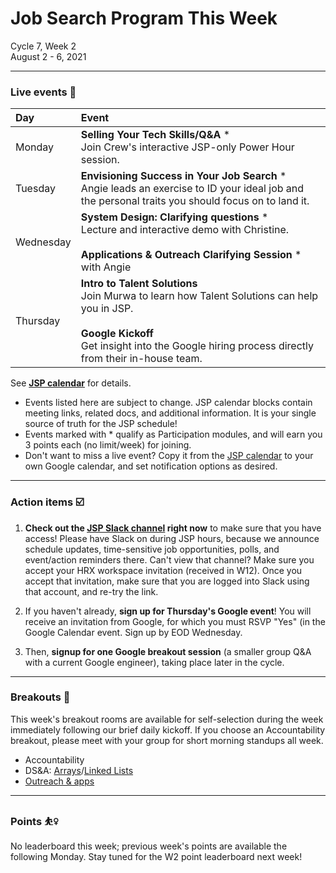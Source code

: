# Job Search Program This Week

Cycle 7, Week 2 <br />
August 2 - 6, 2021

---

### Live events 📆

|Day|Event|
|:--|:--|
| Monday |**Selling Your Tech Skills/Q&A** * <br /> Join Crew's interactive JSP-only Power Hour session. |
| Tuesday| **Envisioning Success in Your Job Search** * <br /> Angie leads an exercise to ID your ideal job and the personal traits you should focus on to land it.
| Wednesday | **System Design: Clarifying questions** * <br /> Lecture and interactive demo with Christine. <br /><br /> **Applications & Outreach Clarifying Session** * with Angie |
| Thursday | **Intro to Talent Solutions** <br /> Join Murwa to learn how Talent Solutions can help you in JSP. <br /><br /> **Google Kickoff** <br /> Get insight into the Google hiring process directly from their in-house team. |

See **[JSP calendar](http://mks.io/jspcalendar)** for details.

 * Events listed here are subject to change. JSP calendar blocks contain meeting links, related docs, and additional information. It is your single source of truth for the JSP schedule! <br />
 * Events marked with *  qualify as Participation modules, and will earn you 3 points each (no limit/week) for joining.
 * Don't want to miss a live event? Copy it from the [JSP calendar](http://mks.io/jspcalendar) to your own Google calendar, and set notification options as desired.
 
---


### Action items ☑️ 


1. **Check out the [JSP Slack channel](https://hackreactorx.slack.com/archives/C01UR456F99) right now** to make sure that you have access! Please have Slack on during JSP hours, because we announce schedule updates, time-sensitive job opportunities, polls, and event/action reminders there. Can't view that channel? Make sure you accept your HRX workspace invitation (received in W12). Once you accept that invitation, make sure that you are logged into Slack using that account, and re-try the link.

2. If you haven't already, **sign up for Thursday's Google event**! You will receive an invitation from Google, for which you must RSVP "Yes" (in the Google Calendar event. Sign up by EOD Wednesday.

3. Then, **signup for one Google breakout session** (a smaller group Q&A with a current Google engineer), taking place later in the cycle.

---


### Breakouts 🤝


This week's breakout rooms are available for self-selection during the week immediately following our brief daily kickoff. If you choose an Accountability breakout, please meet with your group for short morning standups all week.

 * Accountability
 * DS&A: [Arrays](https://docs.google.com/document/d/1jinTbt4nf2Li3aHfMJ-2rjzQQN6hUcUK30Ql2zC8gqM/edit)/[Linked Lists](https://docs.google.com/document/d/1Ug7UGVfCHTsLcJ1W_sENzCHeCnccT8AxbvlHmGcC7Lw/edit)
 * [Outreach & apps](https://docs.google.com/document/d/1XpcadSdGG5gDZW00wrKBhg8XDeW98edHeMBW5wyy2RU/edit?usp=sharing)

---


### Points ⛹️‍♀️

No leaderboard this week; previous week's points are available the following Monday. Stay tuned for the W2 point leaderboard next week!
